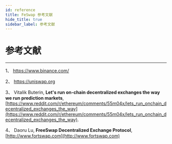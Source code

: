 ```yaml
---
id: reference
title: FeSwap 参考文献
hide_title: true
sidebar_label: 参考文献
---
```


<div className="title"> <h1> 参考文献 </h1> </div>  

__________________

1、 https://www.binance.com/

2、 https://uniswap.org

3、 Vitalik Buterin, **Let's run on-chain decentralized exchanges the way we run prediction markets**, [https://www.reddit.com/r/ethereum/comments/55m04x/lets_run_onchain_decentralized_exchanges_the_way](https://www.reddit.com/r/ethereum/comments/55m04x/lets_run_onchain_decentralized_exchanges_the_way).

4、 Daoru Lu, **FreeSwap Decentralized Exchange Protocol**, [http://www.fortswap.com](http://www.fortswap.com)